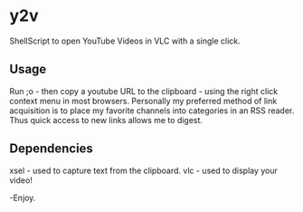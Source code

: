 y2v
===

ShellScript to open YouTube Videos in VLC with a single click.

Usage
-----
Run ;o - then copy a youtube URL to the clipboard - using the right click context menu in most browsers.
Personally my preferred method of link acquisition is to place my favorite channels into categories in an RSS reader.
Thus quick access to new links allows me to digest.

Dependencies
------------
xsel - used to capture text from the clipboard.
vlc  - used to display your video!

-Enjoy.

